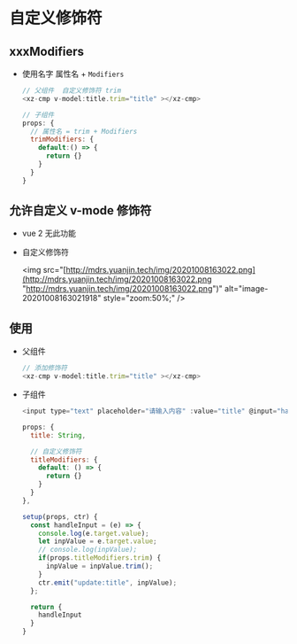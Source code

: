 # 自定义修饰符

## xxxModifiers

  - 使用名字 属性名 + `Modifiers`

    ```js
    // 父组件  自定义修饰符 trim
    <xz-cmp v-model:title.trim="title" ></xz-cmp>

    // 子组件
    props: {
      // 属性名 = trim + Modifiers
      trimModifiers: {
        default:() => {
          return {}
        }
      }
    }
    ```

## 允许自定义 v-mode 修饰符

  - vue 2 无此功能

  - 自定义修饰符

    \<img src="[http://mdrs.yuanjin.tech/img/20201008163022.png](http://mdrs.yuanjin.tech/img/20201008163022.png "http://mdrs.yuanjin.tech/img/20201008163022.png")" alt="image-20201008163021918" style="zoom:50%;" />

## 使用

  - 父组件

    ```js
    // 添加修饰符
    <xz-cmp v-model:title.trim="title" ></xz-cmp>
    ```

  - 子组件

    ```js
    <input type="text" placeholder="请输入内容" :value="title" @input="handleInput">

    props: {
      title: String,

      // 自定义修饰符
      titleModifiers: {
        default: () => {
          return {}
        }
      }
    },

    setup(props, ctr) {
      const handleInput = (e) => {
        console.log(e.target.value);
        let inpValue = e.target.value;
        // console.log(inpValue);
        if(props.titleModifiers.trim) {
          inpValue = inpValue.trim();
        }
        ctr.emit("update:title", inpValue);
      };

      return {
        handleInput
      }
    }
    ```
